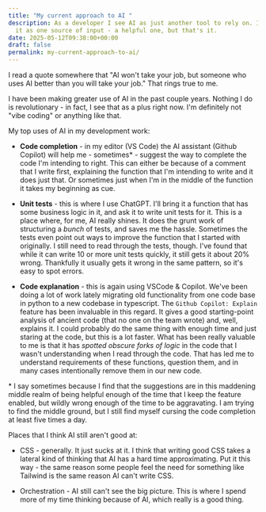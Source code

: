 ```yaml
---
title: "My current approach to AI "
description: As a developer I see AI as just another tool to rely on. I look at
  it as one source of input - a helpful one, but that's it.
date: 2025-05-12T09:38:00+00:00
draft: false
permalink: my-current-approach-to-ai/
---
```

I read a quote somewhere that "AI won't take your job, but someone who uses AI better than you will take your job." That rings true to me.

I have been making greater use of AI in the past couple years. Nothing I do is revolutionary - in fact, I see that as a plus right now. I'm definitely not "vibe coding" or anything like that.

My top uses of AI in my development work:

*   **Code completion** - in my editor (VS Code) the AI assistant (Github Copilot) will help me - sometimes\* - suggest the way to complete the code I'm intending to right. This can either be because of a comment that I write first, explaining the function that I'm intending to write and it does just that. Or sometimes just when I'm in the middle of the function it takes my beginning as cue.
    
*   **Unit tests** \- this is where I use ChatGPT. I'll bring it a function that has some business logic in it, and ask it to write unit tests for it. This is a place where, for me, AI really shines. It does the grunt work of structuring a _bunch_ of tests, and saves me the hassle. Sometimes the tests even point out ways to improve the function that I started with originally. I still need to read through the tests, though. I've found that while it can write 10 or more unit tests quickly, it still gets it about 20% wrong. Thankfully it usually gets it wrong in the same pattern, so it's easy to spot errors.
    
*   **Code explanation** \- this is again using VSCode & Copilot. We've been doing a lot of work lately migrating old functionality from one code base in python to a new codebase in typescript. The `Github Copilot: Explain` feature has been invaluable in this regard. It gives a good starting-point analysis of ancient code (that no one on the team wrote) and, well, explains it. I could probably do the same thing with enough time and just staring at the code, but this is a lot faster. What has been really valuable to me is that it has _spotted obscure forks of logic_ in the code that I wasn't understanding when I read through the code. That has led me to understand requirements of these functions, question them, and in many cases intentionally remove them in our new code.
    

\* I say sometimes because I find that the suggestions are in this maddening middle realm of being helpful enough of the time that I keep the feature enabled, but wildly wrong enough of the time to be aggravating. I am trying to find the middle ground, but I still find myself cursing the code completion at least five times a day.

Places that I think AI still aren't good at:

*   CSS - generally. It just sucks at it. I think that writing good CSS takes a lateral kind of thinking that AI has a hard time approximating. Put it this way - the same reason some people feel the need for something like Tailwind is the same reason AI can't write CSS.
    
*   Orchestration - AI still can't see the big picture. This is where I spend more of my time thinking because of AI, which really is a good thing.